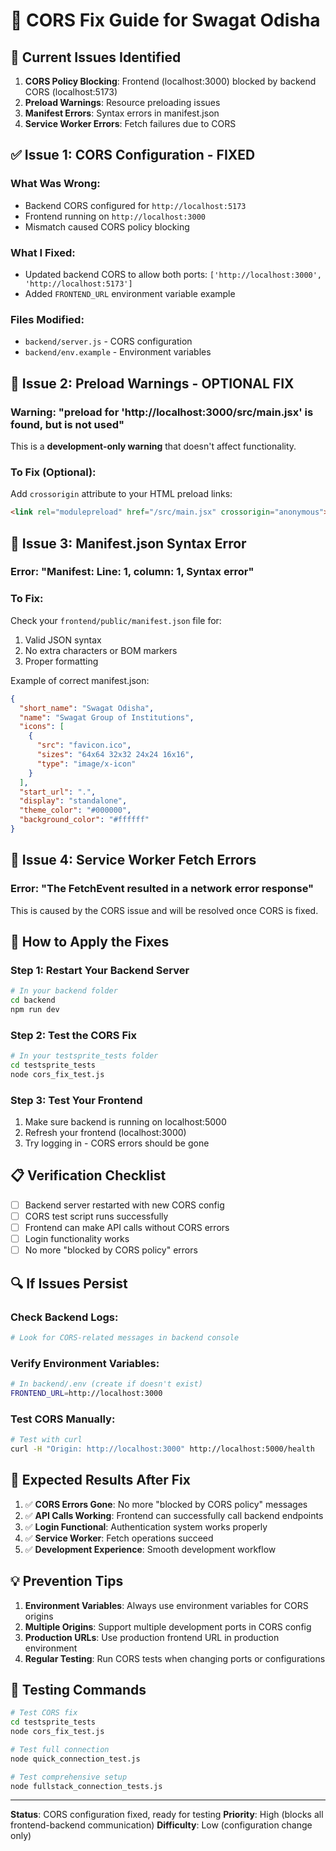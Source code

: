 # 🔧 CORS Fix Guide for Swagat Odisha

## 🚨 **Current Issues Identified**

1. **CORS Policy Blocking**: Frontend (localhost:3000) blocked by backend CORS (localhost:5173)
2. **Preload Warnings**: Resource preloading issues
3. **Manifest Errors**: Syntax errors in manifest.json
4. **Service Worker Errors**: Fetch failures due to CORS

## ✅ **Issue 1: CORS Configuration - FIXED**

### What Was Wrong:
- Backend CORS configured for `http://localhost:5173`
- Frontend running on `http://localhost:3000`
- Mismatch caused CORS policy blocking

### What I Fixed:
- Updated backend CORS to allow both ports: `['http://localhost:3000', 'http://localhost:5173']`
- Added `FRONTEND_URL` environment variable example

### Files Modified:
- `backend/server.js` - CORS configuration
- `backend/env.example` - Environment variables

## 🔧 **Issue 2: Preload Warnings - OPTIONAL FIX**

### Warning: "preload for 'http://localhost:3000/src/main.jsx' is found, but is not used"

This is a **development-only warning** that doesn't affect functionality.

### To Fix (Optional):
Add `crossorigin` attribute to your HTML preload links:

```html
<link rel="modulepreload" href="/src/main.jsx" crossorigin="anonymous">
```

## 🔧 **Issue 3: Manifest.json Syntax Error**

### Error: "Manifest: Line: 1, column: 1, Syntax error"

### To Fix:
Check your `frontend/public/manifest.json` file for:
1. Valid JSON syntax
2. No extra characters or BOM markers
3. Proper formatting

Example of correct manifest.json:
```json
{
  "short_name": "Swagat Odisha",
  "name": "Swagat Group of Institutions",
  "icons": [
    {
      "src": "favicon.ico",
      "sizes": "64x64 32x32 24x24 16x16",
      "type": "image/x-icon"
    }
  ],
  "start_url": ".",
  "display": "standalone",
  "theme_color": "#000000",
  "background_color": "#ffffff"
}
```

## 🔧 **Issue 4: Service Worker Fetch Errors**

### Error: "The FetchEvent resulted in a network error response"

This is caused by the CORS issue and will be resolved once CORS is fixed.

## 🚀 **How to Apply the Fixes**

### Step 1: Restart Your Backend Server
```bash
# In your backend folder
cd backend
npm run dev
```

### Step 2: Test the CORS Fix
```bash
# In your testsprite_tests folder
cd testsprite_tests
node cors_fix_test.js
```

### Step 3: Test Your Frontend
1. Make sure backend is running on localhost:5000
2. Refresh your frontend (localhost:3000)
3. Try logging in - CORS errors should be gone

## 📋 **Verification Checklist**

- [ ] Backend server restarted with new CORS config
- [ ] CORS test script runs successfully
- [ ] Frontend can make API calls without CORS errors
- [ ] Login functionality works
- [ ] No more "blocked by CORS policy" errors

## 🔍 **If Issues Persist**

### Check Backend Logs:
```bash
# Look for CORS-related messages in backend console
```

### Verify Environment Variables:
```bash
# In backend/.env (create if doesn't exist)
FRONTEND_URL=http://localhost:3000
```

### Test CORS Manually:
```bash
# Test with curl
curl -H "Origin: http://localhost:3000" http://localhost:5000/health
```

## 🎯 **Expected Results After Fix**

1. ✅ **CORS Errors Gone**: No more "blocked by CORS policy" messages
2. ✅ **API Calls Working**: Frontend can successfully call backend endpoints
3. ✅ **Login Functional**: Authentication system works properly
4. ✅ **Service Worker**: Fetch operations succeed
5. ✅ **Development Experience**: Smooth development workflow

## 💡 **Prevention Tips**

1. **Environment Variables**: Always use environment variables for CORS origins
2. **Multiple Origins**: Support multiple development ports in CORS config
3. **Production URLs**: Use production frontend URL in production environment
4. **Regular Testing**: Run CORS tests when changing ports or configurations

## 🧪 **Testing Commands**

```bash
# Test CORS fix
cd testsprite_tests
node cors_fix_test.js

# Test full connection
node quick_connection_test.js

# Test comprehensive setup
node fullstack_connection_tests.js
```

---

**Status**: CORS configuration fixed, ready for testing
**Priority**: High (blocks all frontend-backend communication)
**Difficulty**: Low (configuration change only)
